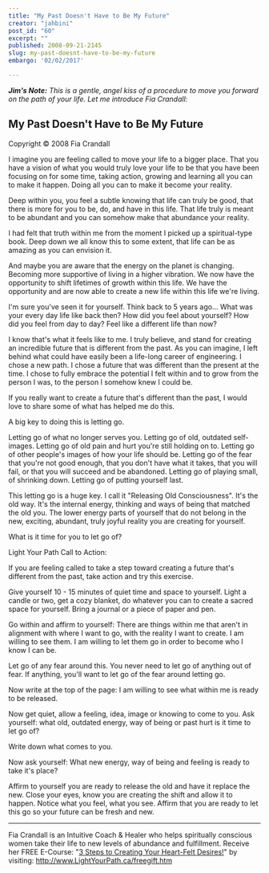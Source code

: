 ```yaml
---
title: "My Past Doesn't Have to Be My Future"
creator: "jahbini"
post_id: "60"
excerpt: ""
published: 2008-09-21-2145
slug: my-past-doesnt-have-to-be-my-future
embargo: '02/02/2017'

---
```

<em><strong>Jim's Note:</strong>  This is a gentle, angel kiss of a procedure to move you forward on the path of your life.  Let me introduce Fia Crandall:</em>

<h2>My Past Doesn't Have to Be My Future</h2>
Copyright © 2008 Fia Crandall

I imagine you are feeling called to move your life to a bigger place.  That you have a vision of what you would truly love your life to be that you have been focusing on for some time, taking action, growing and learning all you can to make it happen.  Doing all you can to make it become your reality.

Deep within you, you feel a subtle knowing that life can truly be good, that there is more for you to be, do, and have in this life.  That life truly is meant to be abundant and you can somehow make that abundance your reality.

I had felt that truth within me from the moment I picked up a spiritual-type book.  Deep down we all know this to some extent, that life can be as amazing as you can envision it.

And maybe you are aware that the energy on the planet is changing.  Becoming more supportive of living in a higher vibration.  We now have the opportunity to shift lifetimes of growth within this life.  We have the opportunity and are now able to create a new life within this life we're living.

I'm sure you've seen it for yourself.  Think back to 5 years ago...  What was your every day life like back then?  How did you feel about yourself?  How did you feel from day to day?  Feel like a different life than now?

I know that's what it feels like to me.  I truly believe, and stand for creating an incredible future that is different from the past.  As you can imagine, I left behind what could have easily been a life-long career of engineering.  I chose a new path.  I chose a future that was different than the present at the time.  I chose to fully embrace the potential I felt within and to grow from the person I was, to the person I somehow knew I could be.

If you really want to create a future that's different than the past, I would love to share some of what has helped me do this.

A big key to doing this is letting go.

Letting go of what no longer serves you.  Letting go of old, outdated self-images.  Letting go of old pain and hurt you're still holding on to.  Letting go of other people's images of how your life should be.  Letting go of the fear that you're not good enough, that you don't have what it takes, that you will fail, or that you will succeed and be abandoned.  Letting go of playing small, of shrinking down.  Letting go of putting yourself last.

This letting go is a huge key.  I call it "Releasing Old Consciousness".  It's the old way.  It's the internal energy, thinking and ways of being that matched the old you.  The lower energy parts of yourself that do not belong in the new, exciting, abundant, truly joyful reality you are creating for yourself.

What is it time for you to let go of?

Light Your Path Call to Action:

If you are feeling called to take a step toward creating a future that's different from the past, take action and try this exercise.

Give yourself 10 - 15 minutes of quiet time and space to yourself.  Light a candle or two, get a cozy blanket, do whatever you can to create a sacred space for yourself.  Bring a journal or a piece of paper and pen.

Go within and affirm to yourself:  There are things within me that aren't in alignment with where I want to go, with the reality I want to create.  I am willing to see them.  I am willing to let them go in order to become who I know I can be.

Let go of any fear around this.  You never need to let go of anything out of fear.  If anything, you'll want to let go of the fear around letting go.

Now write at the top of the page:  I am willing to see what within me is ready to be released.

Now get quiet, allow a feeling, idea, image or knowing to come to you.  Ask yourself: what old, outdated energy, way of being or past hurt is it time to let go of?

Write down what comes to you.

Now ask yourself: What new energy, way of being and feeling is ready to take it's place?

Affirm to yourself you are ready to release the old and have it replace the new.  Close your eyes, know you are creating the shift and allow it to happen.  Notice what you feel, what you see.  Affirm that you are ready to let this go so your future can be fresh and new.

<hr />

Fia Crandall is an Intuitive Coach & Healer who helps spiritually conscious women take their life to new levels of abundance and fulfillment. Receive her FREE E-Course: "<a href="http://www.LightYourPath.ca/freegift.htm">3 Steps to Creating Your Heart-Felt Desires!</a>" by visiting: <a href="http://www.LightYourPath.ca/freegift.htm">http://www.LightYourPath.ca/freegift.htm</a>